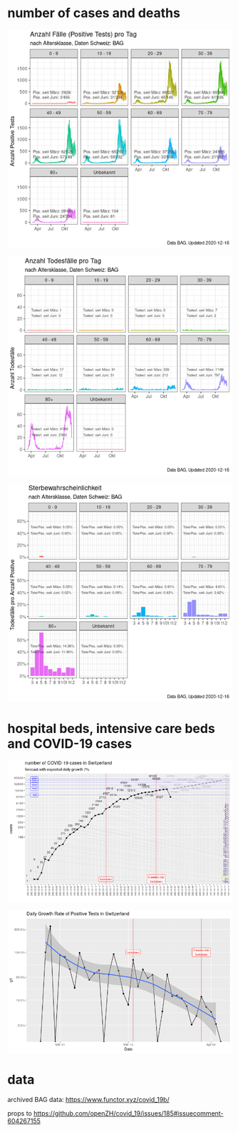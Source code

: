 # number of cases and deaths

![](swiss-tests/cases-dec.png)

![](swiss-tests/deaths-dec.png)

![](swiss-tests/deathchance-dec.png)


# hospital beds, intensive care beds and COVID-19 cases

![](cases.png)

![](growth_rate.png)

# data

archived BAG data: https://www.functor.xyz/covid_19b/

props to https://github.com/openZH/covid_19/issues/185#issuecomment-604267155
